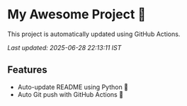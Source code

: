 # My Awesome Project 🚀

This project is automatically updated using GitHub Actions.

_Last updated: 2025-06-28 22:13:11 IST_

## Features
- Auto-update README using Python 🐍
- Auto Git push with GitHub Actions 🤖
